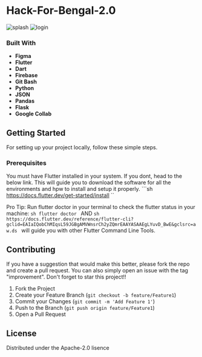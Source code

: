 # Hack-For-Bengal-2.0

![splash](https://github.com/Deba951/Hack-For-Bengal-2.0/assets/83878346/84020e01-5545-4317-9578-39086a2f4761)  ![login](https://github.com/Deba951/Hack-For-Bengal-2.0/assets/83878346/fc0ac045-2caf-4a02-8d4b-e637f4fe4a1d) 


### Built With

- **Figma** <br> 
- **Flutter** <br>
- **Dart** <br>
- **Firebase** <br>
- **Git Bash** <br>
- **Python** <br>
- **JSON** <br>
- **Pandas** <br>
- **Flask** <br>
- **Google Collab** <br>


<!-- GETTING STARTED -->
## Getting Started
For setting up your project locally, follow these simple steps.


### Prerequisites
You must have Flutter installed  in your system.
If you dont,  head to the below link. This will guide you to download the software for all the environments and hpw to install and setup it properly.
    ```sh
    https://docs.flutter.dev/get-started/install
    ``

Pro Tip: Run flutter doctor in your terminal to check the flutter status in your machine: 
    ```sh
    flutter doctor
    ```
    AND
    ```sh
    https://docs.flutter.dev/reference/flutter-cli?gclid=EAIaIQobChMIqsL59JGBgAMVWnsrCh2yZQmrEAAYASAAEgLYuvD_BwE&gclsrc=aw.ds
    ```
    will guide you with other Flutter Command Line Tools.




    
<!-- CONTRIBUTING -->

## Contributing

If you have a suggestion that would make this better, please fork the repo and create a pull request. You can also simply open an issue with the tag "improvement".
Don't forget to star this project!! 

1. Fork the Project
2. Create your Feature Branch (`git checkout -b feature/Feature1`)
3. Commit your Changes (`git commit -m 'Add Feature 1'`)
4. Push to the Branch (`git push origin feature/Feature1`)
5. Open a Pull Request




<!-- LICENSE -->
## License

Distributed under the Apache-2.0 lisence
